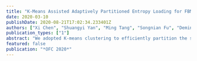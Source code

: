 ```yaml
---
title: "K-Means Assisted Adaptively Partitioned Entropy Loading for FBMC/OQAM System"
date: 2020-03-10
publishDate: 2020-08-21T17:02:34.233401Z
authors: ["Xi Chen", "Shuangyi Yan", "Ming Tang", "Songnian Fu", "Deming Liu", "Dimitra Simeonidou"]
publication_types: ["1"]
abstract: "We adopted K-means clustering to efficiently partition the subcarriers to reduce the complexity of PS-QAM on FBMC/OQAM system using KK receiver. The net data rate of 100 Gb/s is achieved after 125 km transmission."
featured: false
publication: "*OFC 2020*"
---
```


